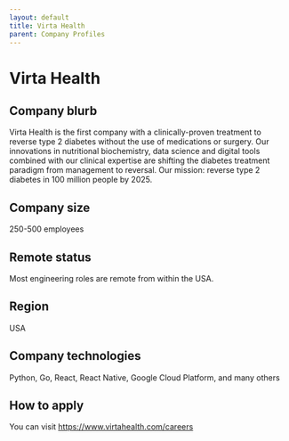 ```yaml
---
layout: default
title: Virta Health
parent: Company Profiles
---
```


# Virta Health

## Company blurb
Virta Health is the first company with a clinically-proven treatment to reverse type 2 diabetes without the use of medications or surgery. Our innovations in nutritional biochemistry, data science and digital tools combined with our clinical  expertise are shifting the diabetes treatment paradigm from management to reversal. Our mission: reverse type 2 diabetes in 100 million people by 2025.

## Company size

250-500 employees

## Remote status

Most engineering roles are remote from within the USA.

## Region

USA

## Company technologies

Python, Go, React, React Native, Google Cloud Platform, and many others

## How to apply 

You can visit https://www.virtahealth.com/careers 
